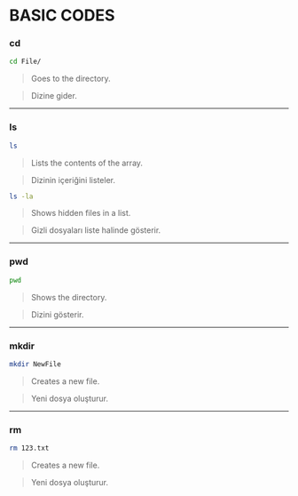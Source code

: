 # BASIC CODES


### cd
```bash
cd File/
```
> Goes to the directory.

> Dizine gider.

----------------------------------------

### ls
```bash
ls
```
> Lists the contents of the array.

> Dizinin içeriğini listeler.


```bash
ls -la
```
> Shows hidden files in a list.

> Gizli dosyaları liste halinde gösterir.

----------------------------------------

### pwd
```bash
pwd
```
> Shows the directory.

> Dizini gösterir.

----------------------------------------

### mkdir
```bash
mkdir NewFile
```
> Creates a new file.

> Yeni dosya oluşturur.

----------------------------------------

### rm
```bash
rm 123.txt
```
> Creates a new file.

> Yeni dosya oluşturur.


